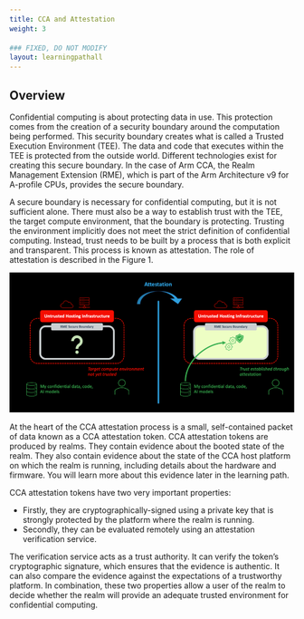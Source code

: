 ```yaml
---
title: CCA and Attestation 
weight: 3

### FIXED, DO NOT MODIFY
layout: learningpathall
---
```

## Overview
Confidential computing is about protecting data in use. This protection comes from the creation of a security boundary around the computation being performed. This security boundary creates what is called a Trusted Execution Environment (TEE). The data and code that executes within the TEE is protected from the outside world. Different technologies exist for creating this secure boundary. In the case of Arm CCA, the Realm Management Extension (RME), which is part of the Arm Architecture v9 for A-profile CPUs, provides the secure boundary.

A secure boundary is necessary for confidential computing, but it is not sufficient alone. There must also be a way to establish trust with the TEE, the target compute environment, that the boundary is protecting. Trusting the environment implicitly does not meet the strict definition of confidential computing. Instead, trust needs to be built by a process that is both explicit and transparent. This process is known as attestation. The role of attestation is described in the Figure 1.

![Attestation role alt-text#center](./attestation-role.png "Figure 1: The Role of Attestation")


At the heart of the CCA attestation process is a small, self-contained packet of data known as a CCA attestation token. CCA attestation tokens are produced by realms. They contain evidence about the booted state of the realm. They also contain evidence about the state of the CCA host platform on which the realm is running, including details about the hardware and firmware. You will learn more about this evidence later in the learning path.

CCA attestation tokens have two very important properties:

* Firstly, they are cryptographically-signed using a private key that is strongly protected by the platform where the realm is running. 
* Secondly, they can be evaluated remotely using an attestation verification service. 

The verification service acts as a trust authority. It can verify the token’s cryptographic signature, which ensures that the evidence is authentic. It can also compare the evidence against the expectations of a trustworthy platform. In combination, these two properties allow a user of the realm to decide whether the realm will provide an adequate trusted environment for confidential computing.

